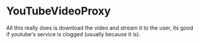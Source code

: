 # YouTubeVideoProxy
All this really does is download the video and stream it to the user, its good if youtube's service is clogged (usually because it is).
